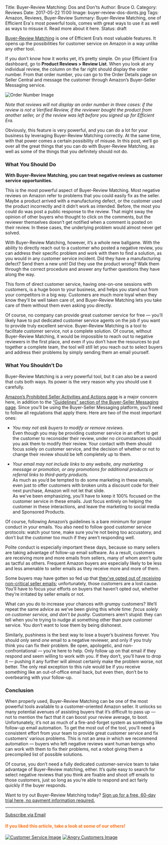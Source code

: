 Title: Buyer-Review Matching: Dos and Don'ts
Author: Bruce O.
Category: Reviews
Date: 2017-05-22 11:00
Image: buyer-review-dos-donts.jpg
Tags: Amazon, Reviews, Buyer-Review
Summary: Buyer-Review Matching, one of Efficient Era's most powerful tools, comes with great ways to use it as well as ways to misuse it. Read more about it here.
Status: draft

[Buyer-Review Matching](https://efficientera.com/pages/feedback/) is one of Efficient Era’s most valuable features. It opens up the possibilities for customer service on Amazon in a way unlike any other tool.

If you don’t know how it works yet, it’s pretty simple. On your Efficient Era dashboard, go to **Product Reviews > Review List**. When you look at any individual review, the column on the far right should display the order number. From that order number, you can go to the Order Details page on Seller Central and message the customer through Amazon’s Buyer-Seller Messaging service.

![Order Number Image](/images/blog/2017/05/buyer-review-example.png)

*Note that reviews will not display an order number in three cases: if the review is not a Verified Review, if the reviewer bought the product from another seller, or if the review was left before you signed up for Efficient Era.*

Obviously, this feature is very powerful, and you can do a lot for your business by leveraging Buyer-Review Matching correctly. At the same time, with that power comes a certain possibility of misuse. In this post, we’ll go over all the great things that you can do with Buyer-Review Matching, as well as some of the things that you definitely should not do. 

### What You Should Do

**With Buyer-Review Matching, you can treat negative reviews as customer service opportunities.**

This is the most powerful aspect of Buyer-Review Matching. Most negative reviews on Amazon refer to problems that you could easily fix as the seller. Maybe a product arrived with a manufacturing defect, or the customer used the product incorrectly and it didn’t work as intended. Before, the most you could do was post a public response to the review. That might sway the opinion of other buyers who thought to click on the comments, but the reviewer themselves doesn’t get notified when a comment is posted on their review. In these cases, the underlying problem would almost never get solved.

With Buyer-Review Matching, however, it’s a whole new ballgame. With the ability to directly reach out to a customer who posted a negative review, you can address their specific problem and work with them to find a solution, as you would in any customer service incident. Did they have a manufacturing defect? Send them a new unit! Did they use the product wrong? Walk them through the correct procedure and answer any further questions they have along the way. 

This form of direct customer service, having one-on-one sessions with customers, is a huge boon to your business, and helps you stand out from your competitors in a big way. Customers are much more loyal when they know they’ll be well taken care of, and Buyer-Review Matching lets you take care of them without them even asking you directly.

Of course, no company can provide great customer service for free — you’ll likely have to put dedicated customer service agents on the job if you want to provide truly excellent service. Buyer-Review Matching is a tool to facilitate customer service, not a complete solution. Of course, without Buyer-Review Matching, it would be impossible to reach out to negative reviewers in the first place, and even if you don’t have the resources to put together a complete team, the tool will still let you reach out to select buyers and address their problems by simply sending them an email yourself. 

### What You Shouldn’t Do

Buyer-Review Matching is a very powerful tool, but it can also be a sword that cuts both ways. Its power is the very reason why you should use it carefully. 

[Amazon’s Prohibited Seller Activities and Actions page](https://www.amazon.com/gp/help/customer/display.html?nodeId=200414320) is a major concern here, in addition to the [“Guidelines” section of the Buyer-Seller Messaging page](https://www.amazon.com/gp/help/customer/display.html/?&nodeId=200441880). Since you’ll be using the Buyer-Seller Messaging platform, you’ll need to follow all regulations that apply there. Here are two of the most important ones:

* *You may not ask buyers to modify or remove reviews.*  
Even though you may be providing customer service in an effort to get the customer to reconsider their review, under no circumstances should you ask them to modify their review. Your contact with them should focus solely on customer service, and the decision of whether or not to change their review should be left completely up to them.

* *Your email may not include links to any website, any marketing message or promotion, or any promotions for additional products or referral links to third-party products.*  
As much as you’d be tempted to do some marketing in these emails, even just to offer customers with broken units a discount code for their next purchase, Amazon will not let that slide.  
As we’ve been emphasizing, you’ll have to keep it 100% focused on the customer service in these emails. Just focus entirely on helping the customer in these interactions, and leave the marketing to social media and Sponsored Products. 

Of course, following Amazon’s guidelines is a bare minimum for proper conduct in your emails. You also need to follow good customer service protocols: watch your tone, make sure you’re not being too accusatory, and don’t but the customer too much if they aren’t responding well.

Polite conduct is especially important these days, because so many sellers are taking advantage of follow-up email software. As a result, customers are receiving more and more emails from sellers, many of whom aren’t quite as tactful as others. Frequent Amazon buyers are especially likely to be less and less amenable to seller emails as they receive more and more of them. 

Some buyers may have gotten so fed up that [they’ve opted out of receiving non-critical seller emails](https://efficientera.com/blog/2017/05/amazon-updates-opt-out-feature-for-non-critical-emails.html); unfortunately, those customers are a lost cause. You’ll have to focus your efforts on buyers that haven’t opted out, whether they’re irritated by seller emails or not.

What can you do to increase your chances with grumpy customers? We’ll repeat the same advice as we’ve been giving this whole time: *focus solely on customer service, and don’t be pushy.* Customers aren’t stupid: they can tell when you’re trying to nudge at something other than pure customer service. You don’t want to lose them by being dishonest. 

Similarly, pushiness is the best way to lose a buyer’s business forever. You should only send *one* email to a negative reviewer, and only if you truly think you can fix their problem. Be open, apologetic, and non-confrontational — you’re here to help. Only follow up on that email if they respond and seem willing to work with you. If they don’t, you’ll have to drop it — pushing it any further will almost certainly make the problem worse, not better. The only real exception to this rule would be if you receive something like an out-of-office email back, but even then, don’t be to overbearing with your follow-up.

### Conclusion

When properly used, Buyer-Review Matching can be one of the most powerful tools available to a customer-oriented Amazon seller. It unlocks so many potential avenues of assisting buyers that it’s difficult to pass up — not to mention the fact that it can boost your review average, to boot. Unfortunately, it’s not as much of a fire-and-forget system as something like follow-up email automation. To get the most out of the tool, you’ll need a consistent effort from your team to provide great customer service and fix customers’ various problems. This is not an area in which we recommend automation — buyers who left negative reviews want human beings who can work with them to fix their problems, not a robot giving them a precompiled list of possible solutions. 

Of course, you don’t need a fully dedicated customer-service team to take advantage of Buyer-Review matching, either. It’s quite easy to search for select negative reviews that you think are fixable and shoot off emails to those customers, just so long as you’re able to respond and act fairly quickly if the buyer responds. 

Want to try out Buyer-Review Matching today? [Sign up for a free, 60-day trial here, no payment information required.](https://app.efficientera.com/signup/?)

---

<!--Added this section from Leadboxes-->
<a class="btn btn-primary" href="https://efficientera.leadpages.co/leadbox/121f91a73f72a2%3A12c54680e746dc/5687539843203072/" target="_blank">Subscribe via Email</a><script data-leadbox="121f91a73f72a2:12c54680e746dc" data-url="https://efficientera.leadpages.co/leadbox/121f91a73f72a2%3A12c54680e746dc/5687539843203072/" data-config="%7B%7D" type="text/javascript" src="https://efficientera.leadpages.co/leadbox-1468522675.js"></script>

#### <font color="FF751A">If you liked this article, take a look at some of our others!</font>

<a href="https://efficientera.com/blog/2016/07/why-customer-service-matters-on-amazon.html">![Customer Service Image](/images/blog/related/why-customer-service_small.jpg)</a>
<a href="https://efficientera.com/blog/2016/08/how-to-respond-to-angry-customers-in-6-steps.html">![Angry Customers Image](/images/blog/related/respond-angry-customers_small.jpg)</a>